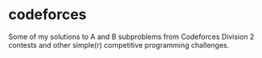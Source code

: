 # codeforces
Some of my solutions to A and B subproblems from Codeforces Division 2 contests and other simple(r) competitive programming challenges.
